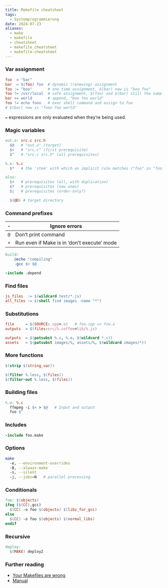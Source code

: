 ```yaml
---
title: Makefile cheatsheet
tags:
  - Systemprogrammierung
date: 2024-07-23
aliases:
  - make
  - makefile
  - cheatsheet
  - makefile_cheatsheet
  - makefile-cheatsheet
---
```

### Var assignment
```makefile
foo  = "bar"
bar  = $(foo) foo  # dynamic (renewing) assignment
foo := "boo"       # one time assignment, $(bar) now is "boo foo"
foo ?= /usr/local  # safe assignment, $(foo) and $(bar) still the same
bar += world       # append, "boo foo world"
foo != echo fooo   # exec shell command and assign to foo
# $(bar) now is "fooo foo world"
```
`=` expressions are only evaluated when they’re being used.

### Magic variables
```makefile
out.o: src.c src.h
  $@   # "out.o" (target)
  $<   # "src.c" (first prerequisite)
  $^   # "src.c src.h" (all prerequisites)

%.o: %.c
  $*   # the 'stem' with which an implicit rule matches ("foo" in "foo.c")

also:
  $+   # prerequisites (all, with duplication)
  $?   # prerequisites (new ones)
  $|   # prerequisites (order-only?)

  $(@D) # target directory
```

### Command prefixes

| `-` | Ignore errors                               |
| --- | ------------------------------------------- |
| `@` | Don’t print command                         |
| `+` | Run even if Make is in ‘don’t execute’ mode |

```makefile
build:
    @echo "compiling"
    -gcc $< $@

-include .depend
```

### Find files
```makefile
js_files  := $(wildcard test/*.js)
all_files := $(shell find images -name "*")
```

### Substitutions
```makefile
file     = $(SOURCE:.cpp=.o)   # foo.cpp => foo.o
outputs  = $(files:src/%.coffee=lib/%.js)

outputs  = $(patsubst %.c, %.o, $(wildcard *.c))
assets   = $(patsubst images/%, assets/%, $(wildcard images/*))
```

### More functions
```makefile
$(strip $(string_var))

$(filter %.less, $(files))
$(filter-out %.less, $(files))
```

### Building files
```makefile
%.o: %.c
  ffmpeg -i $< > $@   # Input and output
  foo $^
```

### Includes
```makefile
-include foo.make
```

### Options
```sh
make
  -e, --environment-overrides
  -B, --always-make
  -s, --silent
  -j, --jobs=N   # parallel processing
```

### Conditionals
```makefile
foo: $(objects)
ifeq ($(CC),gcc)
  $(CC) -o foo $(objects) $(libs_for_gcc)
else
  $(CC) -o foo $(objects) $(normal_libs)
endif
```

### Recursive
```makefile
deploy:
  $(MAKE) deploy2
```

### Further reading
- [Your Makefiles are wrong](https://tech.davis-hansson.com/p/make/)
- [Manual](https://www.gnu.org/software/make/manual/html_node/index.html)